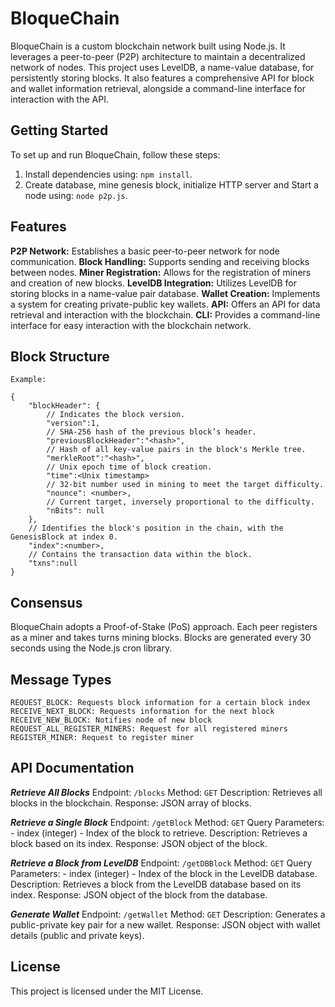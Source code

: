 # BloqueChain

BloqueChain is a custom blockchain network built using Node.js. It leverages a peer-to-peer (P2P) architecture to maintain a decentralized network of nodes. This project uses LevelDB, a name-value database, for persistently storing blocks. It also features a comprehensive API for block and wallet information retrieval, alongside a command-line interface for interaction with the API.

## Getting Started

To set up and run BloqueChain, follow these steps:

1. Install dependencies using: `npm install`.
2. Create database, mine genesis block, initialize HTTP server and Start a node using: `node p2p.js`.

## Features

**P2P Network:** Establishes a basic peer-to-peer network for node communication.
**Block Handling:** Supports sending and receiving blocks between nodes.
**Miner Registration:** Allows for the registration of miners and creation of new blocks.
**LevelDB Integration:** Utilizes LevelDB for storing blocks in a name-value pair database.
**Wallet Creation:** Implements a system for creating private-public key wallets.
**API:** Offers an API for data retrieval and interaction with the blockchain.
**CLI:** Provides a command-line interface for easy interaction with the blockchain network.

## Block Structure

```
Example:

{
    "blockHeader": {
        // Indicates the block version.
        "version":1,
        // SHA-256 hash of the previous block’s header.
        "previousBlockHeader":"<hash>",
        // Hash of all key-value pairs in the block's Merkle tree.
        "merkleRoot":"<hash>",
        // Unix epoch time of block creation.
        "time":<Unix timestamp>
        // 32-bit number used in mining to meet the target difficulty.
        "nounce": <number>,
        // Current target, inversely proportional to the difficulty.
        "nBits": null
    },
    // Identifies the block's position in the chain, with the GenesisBlock at index 0.
    "index":<number>,
    // Contains the transaction data within the block.
    "txns":null
}
```

## Consensus

BloqueChain adopts a Proof-of-Stake (PoS) approach. Each peer registers as a miner and takes turns mining blocks. Blocks are generated every 30 seconds using the Node.js cron library.

## Message Types

```
REQUEST_BLOCK: Requests block information for a certain block index
RECEIVE_NEXT_BLOCK: Requests information for the next block
RECEIVE_NEW_BLOCK: Notifies node of new block
REQUEST_ALL_REGISTER_MINERS: Request for all registered miners
REGISTER_MINER: Request to register miner
```

## API Documentation

**_Retrieve All Blocks_**
Endpoint: `/blocks`
Method: `GET`
Description: Retrieves all blocks in the blockchain.
Response: JSON array of blocks.

**_Retrieve a Single Block_**
Endpoint: `/getBlock`
Method: `GET`
Query Parameters: - index (integer) - Index of the block to retrieve.
Description: Retrieves a block based on its index.
Response: JSON object of the block.

**_Retrieve a Block from LevelDB_**
Endpoint: `/getDBBlock`
Method: `GET`
Query Parameters: - index (integer) - Index of the block in the LevelDB database.
Description: Retrieves a block from the LevelDB database based on its index.
Response: JSON object of the block from the database.

**_Generate Wallet_**
Endpoint: `/getWallet`
Method: `GET`
Description: Generates a public-private key pair for a new wallet.
Response: JSON object with wallet details (public and private keys).

## License

This project is licensed under the MIT License.
